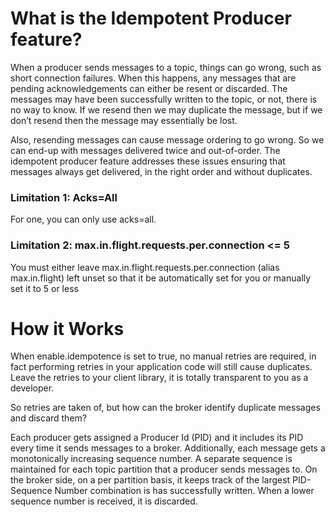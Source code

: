 # What is the Idempotent Producer feature?

When a producer sends messages to a topic, things can go wrong, such as short connection failures. When this happens, any messages that are pending acknowledgements can either be resent or discarded. The messages may have been successfully written to the topic, or not, there is no way to know. If we resend then we may duplicate the message, but if we don’t resend then the message may essentially be lost.


Also, resending messages can cause message ordering to go wrong. So we can end-up with messages delivered twice and out-of-order. The idempotent producer feature addresses these issues ensuring that messages always get delivered, in the right order and without duplicates.


### Limitation 1: Acks=All
For one, you can only use acks=all.

### Limitation 2: max.in.flight.requests.per.connection <= 5
You must either leave max.in.flight.requests.per.connection (alias max.in.flight) left unset so that it be automatically set for you or manually set it to 5 or less

# How it Works

When enable.idempotence is set to true, no manual retries are required, in fact performing retries in your application code will still cause duplicates. Leave the retries to your client library, it is totally transparent to you as a developer.


So retries are taken of, but how can the broker identify duplicate messages and discard them?


Each producer gets assigned a Producer Id (PID) and it includes its PID every time it sends messages to a broker. Additionally, each message gets a monotonically increasing sequence number. A separate sequence is maintained for each topic partition that a producer sends messages to. On the broker side, on a per partition basis, it keeps track of the largest PID-Sequence Number combination is has successfully written. When a lower sequence number is received, it is discarded.



